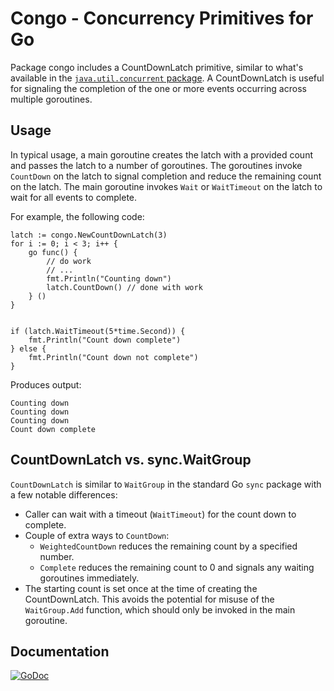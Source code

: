 # Congo - Concurrency Primitives for Go

Package congo includes a CountDownLatch primitive, similar to what's available in the [`java.util.concurrent` package](https://docs.oracle.com/javase/9/docs/api/java/util/concurrent/CountDownLatch.html). A CountDownLatch is useful for signaling the completion of the one or more events occurring across multiple goroutines.

## Usage

In typical usage, a main goroutine creates the latch with a provided count and passes the latch to a number of goroutines. The goroutines invoke `CountDown` on the latch to signal completion and reduce the remaining count on the latch. The main goroutine invokes `Wait` or `WaitTimeout` on the latch to wait for all events to complete.

For example, the following code:

```
latch := congo.NewCountDownLatch(3)
for i := 0; i < 3; i++ {
	go func() {
		// do work
		// ...
		fmt.Println("Counting down")
		latch.CountDown() // done with work
	} ()
}
	
	
if (latch.WaitTimeout(5*time.Second)) {
	fmt.Println("Count down complete")
} else {
	fmt.Println("Count down not complete")
}
```

Produces output:

```
Counting down
Counting down
Counting down
Count down complete
```

## CountDownLatch vs. sync.WaitGroup

`CountDownLatch` is similar to `WaitGroup` in the standard Go `sync` package with a few notable differences:

* Caller can wait with a timeout (`WaitTimeout`) for the count down to complete.
* Couple of extra ways to `CountDown`:
  * `WeightedCountDown` reduces the remaining count by a specified number.
  * `Complete` reduces the remaining count to 0 and signals any waiting goroutines immediately.
* The starting count is set once at the time of creating the CountDownLatch. This avoids the potential for misuse of the `WaitGroup.Add` function, which should only be invoked in the main goroutine.


## Documentation

[![GoDoc](https://godoc.org/github.com/nvn1729/congo?status.svg)](https://godoc.org/github.com/nvn1729/congo)

